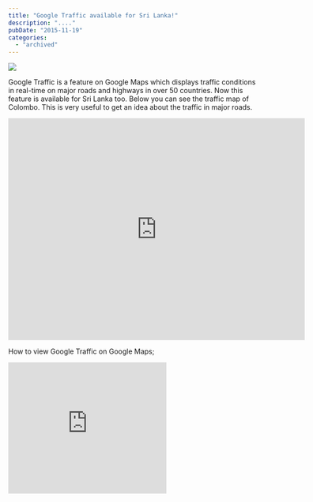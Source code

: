 ```yaml
---
title: "Google Traffic available for Sri Lanka!"
description: "...."
pubDate: "2015-11-19"
categories: 
  - "archived"
---
```


[![](/images/google-traffic-sri-lanka.jpg)](http://2.bp.blogspot.com/-fOS0DK9BfBA/Vk2WU-5WVCI/AAAAAAAACh0/ovcnUIzbGOE/s1600/google-traffic-sri-lanka.jpg)

  
Google Traffic is a feature on Google Maps which displays traffic conditions in real-time on major roads and highways in over 50 countries. Now this feature is available for Sri Lanka too. Below you can see the traffic map of Colombo. This is very useful to get an idea about the traffic in major roads.  

  

  

<iframe allowfullscreen frameborder="0" height="450" src="https://www.google.com/maps/embed?pb=!1m18!1m12!1m3!1d26645.00694973429!2d79.8858330145036!3d6.914025142981049!2m3!1f0!2f0!3f0!3m2!1i1024!2i768!4f13.1!3m3!1m2!1s0x3ae253d10f7a7003%3A0x320b2e4d32d3838d!2sColombo%2C+Sri+Lanka!5e0!3m2!1sen!2s!4v1447925367458" style="border: 0;" width="600"></iframe>

  
  
How to view Google Traffic on Google Maps;  
  

<iframe width="320" height="266" data-thumbnail-src="https://i.ytimg.com/vi/8g_YZCReJfo/0.jpg" src="https://www.youtube.com/embed/8g_YZCReJfo?feature=player_embedded" frameborder="0" allowfullscreen></iframe>
